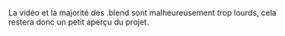 La vidéo et la majorité des .blend sont malheureusement trop lourds, cela restera donc un petit aperçu du projet. 
